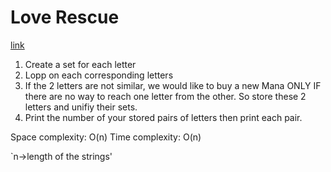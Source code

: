 # Love Rescue

[link](https://codeforces.com/problemset/problem/939/D)

1. Create a set for each letter
2. Lopp on each corresponding letters
3. If the 2 letters are not similar, we would like to buy a new Mana ONLY IF there are no way to reach one letter from the other. So store these 2 letters and unifiy their sets.
4. Print the number of your stored pairs of letters then print each pair.

Space complexity: O(n)
Time complexity: O(n)

`n->length of the strings'
